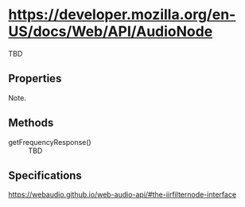 # https://developer.mozilla.org/en-US/docs/Web/API/AudioNode

TBD

## Properties

Note.

## Methods

<dl>
  <dt>getFrequencyResponse()</dt>
  <dd>TBD</dd>
<dl>

## Specifications

<https://webaudio.github.io/web-audio-api/#the-iirfilternode-interface>
